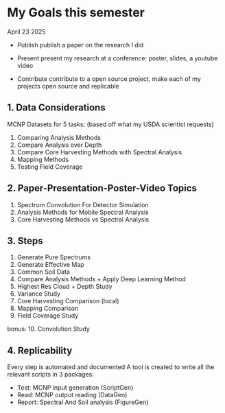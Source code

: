 # My Goals this semester

April 23 2025

- Publish
    publish a paper on the research I did

- Present
    present my research at a conference: poster, slides, a youtube video

- Contribute
    contribute to a open source project, make each of my projects open source and replicable

## 1. Data Considerations

MCNP Datasets for 5 tasks: (based off what my USDA scientist requests)

1. Comparing Analysis Methods
2. Compare Analysis over Depth
3. Compare Core Harvesting Methods with Spectral Analysis
4. Mapping Methods
5. Testing Field Coverage

## 2. Paper-Presentation-Poster-Video Topics

1. Spectrum Convolution For Detector Simulation
2. Analysis Methods for Mobile Spectral Analysis
3. Core Harvesting Methods vs Spectral Analysis

## 3. Steps

1. Generate Pure Spectrums
2. Generate Effective Map
3. Common Soil Data
4. Compare Analysis Methods + Apply Deep Learning Method
5. Highest Res Cloud + Depth Study
6. Variance Study
7. Core Harvesting Comparison (local)
8. Mapping Comparison
9. Field Coverage Study

bonus:
10. Convolution Study

## 4. Replicability

Every step is automated and documented
A tool is created to write all the relevant scripts in 3 packages:

- Test: MCNP input generation (ScriptGen)
- Read: MCNP output reading (DataGen)
- Report: Spectral And Soil analysis (FigureGen)
